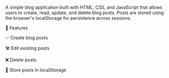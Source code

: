 A simple blog application built with HTML, CSS, and JavaScript that allows users to create, read, update, and delete blog posts. Posts are stored using the browser's localStorage for persistence across sessions.

🚀 Features

✅ Create blog posts

🛠️ Edit existing posts

❌ Delete posts

💾 Store posts in localStorage
